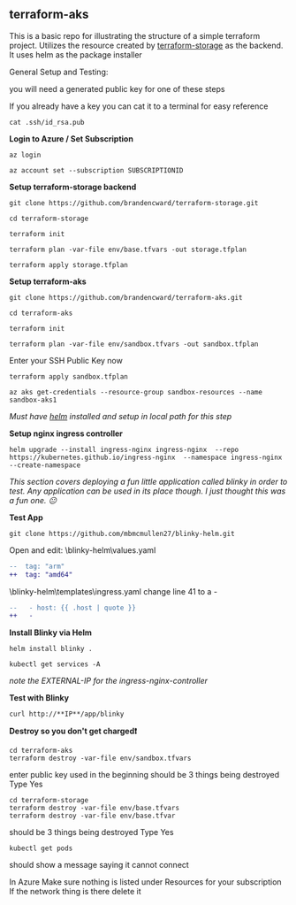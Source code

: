 ## terraform-aks

This is a basic repo for illustrating the structure of a simple terraform project. Utilizes the resource created by [terraform-storage](https://github.com/brandencward/terraform-storage) as the backend. It uses helm as the package installer

General Setup and Testing:

you will need a generated public key for one of these steps

If you already have a key you can cat it to a terminal for easy reference

```console
cat .ssh/id_rsa.pub
```

**Login to Azure / Set Subscription**

```console
az login

az account set --subscription SUBSCRIPTIONID
```

**Setup terraform-storage backend**

```console
git clone https://github.com/brandencward/terraform-storage.git

cd terraform-storage

terraform init

terraform plan -var-file env/base.tfvars -out storage.tfplan

terraform apply storage.tfplan
```
**Setup terraform-aks**

```console
git clone https://github.com/brandencward/terraform-aks.git

cd terraform-aks

terraform init

terraform plan -var-file env/sandbox.tfvars -out sandbox.tfplan
```
Enter your SSH Public Key now
```console
terraform apply sandbox.tfplan

az aks get-credentials --resource-group sandbox-resources --name sandbox-aks1
```

*Must have [helm](https://helm.sh/docs/intro/install/) installed and setup in local path for this step*

**Setup nginx ingress controller**

```console
helm upgrade --install ingress-nginx ingress-nginx  --repo https://kubernetes.github.io/ingress-nginx  --namespace ingress-nginx --create-namespace
```
*This section covers deploying a fun little application called blinky in order to test. Any application can be used in its place though. I just thought this was a fun one. :neutral_face:*

**Test App**

```console
git clone https://github.com/mbmcmullen27/blinky-helm.git
```

Open and edit:
\blinky-helm\values.yaml

```diff
--  tag: "arm"
++  tag: "amd64"
```

\blinky-helm\templates\ingress.yaml
change line 41 to a -
```diff
--   - host: {{ .host | quote }}
++   -
```

**Install Blinky via Helm**
```console
helm install blinky .

kubectl get services -A
```
*note the EXTERNAL-IP for the  ingress-nginx-controller*


**Test with Blinky**
```console
curl http://**IP**/app/blinky
```

**Destroy so you don't get charged:exclamation:**

```console
cd terraform-aks
terraform destroy -var-file env/sandbox.tfvars
```
enter public key used in the beginning
should be 3 things being destroyed
Type Yes

```console
cd terraform-storage
terraform destroy -var-file env/base.tfvars
terraform destroy -var-file env/base.tfvar
```
should be 3 things being destroyed
Type Yes

```console
kubectl get pods
```
should show a message saying it cannot connect

In Azure Make sure nothing is listed under Resources for your subscription
If the network thing is there delete it

